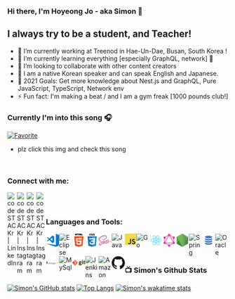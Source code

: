 ### Hi there, I'm Hoyeong Jo - aka Simon 👋

## I always try to be a student, and Teacher!

- 🔭 I’m currently working at Treenod in Hae-Un-Dae, Busan, South Korea !
- 🌱 I’m currently learning everything [especially GraphQL, network] 🤣
- 👯 I’m looking to collaborate with other content creators
- 📕 I am a native Korean speaker and can speak English and Japanese.
- 🥅 2021 Goals: Get more knowledge about Nest.js and GraphQL, Pure JavaScript, TypeScript, Network env
- ⚡ Fun fact: I'm making a beat / and I am a gym freak [1000 pounds club!]


### Currently I'm into this song 🎧

[![Favorite](http://i.ytimg.com/vi/j4piG-zqVII/mqdefault.jpg)](https://www.youtube.com/watch?v=j4piG-zqVII)
 - plz click this img and check this song

<br />

### Connect with me:

[<img align="left" alt="codeSTACKr | LinkedIn" width="22px" src="https://cdn.jsdelivr.net/npm/simple-icons@v3/icons/linkedin.svg" />][linkedin]
[<img align="left" alt="codeSTACKr | Instagram" width="22px" src="https://cdn.jsdelivr.net/npm/simple-icons@v3/icons/instagram.svg" />][instagram]
[<img align="left" alt="codeSTACKr | Instagram" width="22px" src="https://cdn.jsdelivr.net/npm/simple-icons@v3/icons/facebook.svg" />][facebook]
[<img align="left" alt="codeSTACKr | Instagram" width="22px" src="https://static.rocketpunch.com/images/rocketpunch_logo.svg" />][rocketPunch]


<br />
<br />


### Languages and Tools:

<img align="left" alt="Visual Studio Code" width="30px" src="https://raw.githubusercontent.com/github/explore/80688e429a7d4ef2fca1e82350fe8e3517d3494d/topics/visual-studio-code/visual-studio-code.png" />

<img align="left" alt="Eclipse" width="30px" src="https://img.stackshare.io/service/1446/8cyY6D_m.png" />

<img align="left" alt="HTML5" width="30px" src="https://raw.githubusercontent.com/github/explore/80688e429a7d4ef2fca1e82350fe8e3517d3494d/topics/html/html.png" />

<img align="left" alt="CSS3" width="30px" src="https://raw.githubusercontent.com/github/explore/80688e429a7d4ef2fca1e82350fe8e3517d3494d/topics/css/css.png" />

<img align="left" alt="Sass" width="30px" src="https://raw.githubusercontent.com/github/explore/80688e429a7d4ef2fca1e82350fe8e3517d3494d/topics/sass/sass.png" />

<img align="left" alt="Java" width="30px" src="https://img.stackshare.io/service/4702/java-8-logo.png" />
<img align="left" alt="JavaScript" width="26px" src="https://raw.githubusercontent.com/github/explore/80688e429a7d4ef2fca1e82350fe8e3517d3494d/topics/javascript/javascript.png" />

<img align="left" alt="Go" width="30px" src="https://img.stackshare.io/service/1005/O6AczwfV_400x400.png" />

<img align="left" alt="React" width="30px" src="https://raw.githubusercontent.com/github/explore/80688e429a7d4ef2fca1e82350fe8e3517d3494d/topics/react/react.png" />

<img align="left" alt="GraphQL" width="30px" src="https://raw.githubusercontent.com/github/explore/80688e429a7d4ef2fca1e82350fe8e3517d3494d/topics/graphql/graphql.png" />

<img align="left" alt="Node.js" width="30px" src="https://raw.githubusercontent.com/github/explore/80688e429a7d4ef2fca1e82350fe8e3517d3494d/topics/nodejs/nodejs.png" />

<img align="left" alt="Spring" width="30px" src="https://img.stackshare.io/service/996/unnamed.jpg" />

<img align="left" alt="SQL" width="30px" src="https://raw.githubusercontent.com/github/explore/80688e429a7d4ef2fca1e82350fe8e3517d3494d/topics/sql/sql.png" />

<img align="left" alt="Oracle" width="30px" src="https://img.stackshare.io/service/1026/jT-HJYJg.png" />

<img align="left" alt="MongoDB" width="30px" src="https://raw.githubusercontent.com/github/explore/80688e429a7d4ef2fca1e82350fe8e3517d3494d/topics/mongodb/mongodb.png" />

<img align="left" alt="MySql" width="30px" src="https://img.stackshare.io/service/1025/logo-mysql-170x170.png" />

<img align="left" alt="Git" width="30px" src="https://raw.githubusercontent.com/github/explore/80688e429a7d4ef2fca1e82350fe8e3517d3494d/topics/git/git.png" />

<img align="left" alt="Jenkins" width="30px" src="https://img.stackshare.io/service/670/jenkins.png" />

<img align="left" alt="Amazon" width="30px" src="https://img.stackshare.io/service/3300/16ffae8c667bdbc6a4969f6f02090652.png" />

<img align="left" alt="GitHub" width="30px" src="https://raw.githubusercontent.com/github/explore/78df643247d429f6cc873026c0622819ad797942/topics/github/github.png" />

<br />
<br />

---

### 📺 Simon's Github Stats

  [![Simon's GitHub stats](https://github-readme-stats.vercel.app/api?username=Ho-yeong&theme=dark)](https://github.com/Ho-yeong)
  [![Top Langs](https://github-readme-stats.vercel.app/api/top-langs/?username=Ho-yeong)](https://github.com/Ho-yeong)
  [![Simon's wakatime stats](https://github-readme-stats.vercel.app/api/wakatime?username=Hoyeong)](https://github.com/Ho-yeong)


[instagram]: https://www.instagram.com/_sim_mon/
[linkedin]: https://www.linkedin.com/in/hoyeong-jo-7547351a7/
[rocketPunch]: https://www.rocketpunch.com/@ghdud0503
[facebook]: https://www.facebook.com/simon7663

